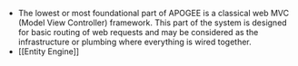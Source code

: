 - The lowest or most foundational part of APOGEE is a classical web MVC (Model View Controller) framework. This part of the system is designed for basic routing of web requests and may be considered as the infrastructure or plumbing where everything is wired together.
- [[Entity Engine]]